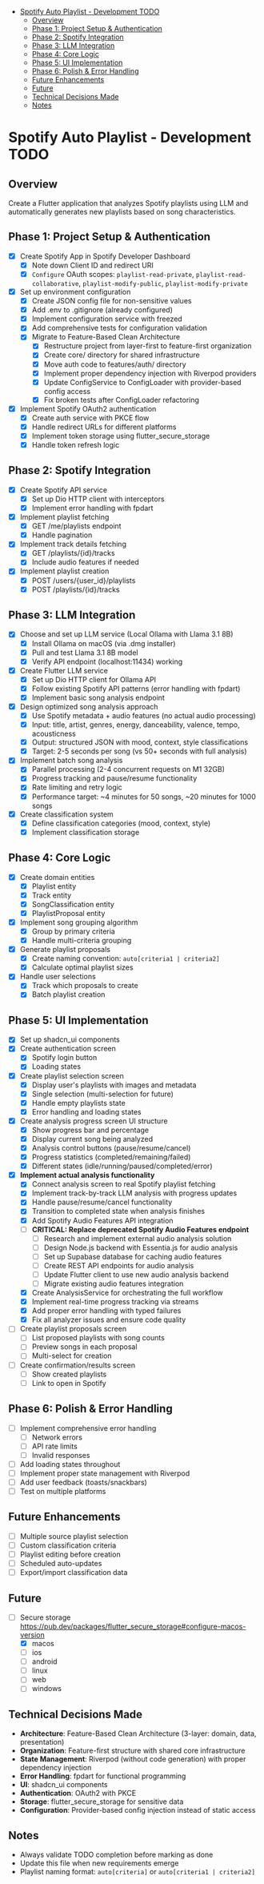 <!--ts-->
* [Spotify Auto Playlist - Development TODO](#spotify-auto-playlist---development-todo)
   * [Overview](#overview)
   * [Phase 1: Project Setup &amp; Authentication](#phase-1-project-setup--authentication)
   * [Phase 2: Spotify Integration](#phase-2-spotify-integration)
   * [Phase 3: LLM Integration](#phase-3-llm-integration)
   * [Phase 4: Core Logic](#phase-4-core-logic)
   * [Phase 5: UI Implementation](#phase-5-ui-implementation)
   * [Phase 6: Polish &amp; Error Handling](#phase-6-polish--error-handling)
   * [Future Enhancements](#future-enhancements)
   * [Future](#future)
   * [Technical Decisions Made](#technical-decisions-made)
   * [Notes](#notes)
<!--te-->

# Spotify Auto Playlist - Development TODO

## Overview
Create a Flutter application that analyzes Spotify playlists using LLM and automatically generates new playlists based on song characteristics.

## Phase 1: Project Setup & Authentication
- [x] Create Spotify App in Spotify Developer Dashboard
  - [x] Note down Client ID and redirect URI
  - [x] `Configure` OAuth scopes: `playlist-read-private`, `playlist-read-collaborative`, `playlist-modify-public`, `playlist-modify-private`
- [x] Set up environment configuration
  - [x] Create JSON config file for non-sensitive values
  - [x] Add .env to .gitignore (already configured)
  - [x] Implement configuration service with freezed
  - [x] Add comprehensive tests for configuration validation
  - [x] Migrate to Feature-Based Clean Architecture
    - [x] Restructure project from layer-first to feature-first organization
    - [x] Create core/ directory for shared infrastructure
    - [x] Move auth code to features/auth/ directory
    - [x] Implement proper dependency injection with Riverpod providers
    - [x] Update ConfigService to ConfigLoader with provider-based config access
    - [x] Fix broken tests after ConfigLoader refactoring
- [x] Implement Spotify OAuth2 authentication
  - [x] Create auth service with PKCE flow
  - [x] Handle redirect URLs for different platforms
  - [x] Implement token storage using flutter_secure_storage
  - [x] Handle token refresh logic

## Phase 2: Spotify Integration
- [x] Create Spotify API service
  - [x] Set up Dio HTTP client with interceptors
  - [x] Implement error handling with fpdart
- [x] Implement playlist fetching
  - [x] GET /me/playlists endpoint
  - [x] Handle pagination
- [x] Implement track details fetching
  - [x] GET /playlists/{id}/tracks
  - [x] Include audio features if needed
- [x] Implement playlist creation
  - [x] POST /users/{user_id}/playlists
  - [x] POST /playlists/{id}/tracks

## Phase 3: LLM Integration
- [x] Choose and set up LLM service (Local Ollama with Llama 3.1 8B)
  - [x] Install Ollama on macOS (via .dmg installer)
  - [x] Pull and test Llama 3.1 8B model
  - [x] Verify API endpoint (localhost:11434) working
- [x] Create Flutter LLM service
  - [x] Set up Dio HTTP client for Ollama API
  - [x] Follow existing Spotify API patterns (error handling with fpdart)
  - [x] Implement basic song analysis endpoint
- [x] Design optimized song analysis approach
  - [x] Use Spotify metadata + audio features (no actual audio processing)
  - [x] Input: title, artist, genres, energy, danceability, valence, tempo, acousticness
  - [x] Output: structured JSON with mood, context, style classifications
  - [x] Target: 2-5 seconds per song (vs 50+ seconds with full analysis)
- [x] Implement batch song analysis
  - [x] Parallel processing (2-4 concurrent requests on M1 32GB)
  - [x] Progress tracking and pause/resume functionality
  - [x] Rate limiting and retry logic
  - [x] Performance target: ~4 minutes for 50 songs, ~20 minutes for 1000 songs
- [x] Create classification system
  - [x] Define classification categories (mood, context, style)
  - [x] Implement classification storage

## Phase 4: Core Logic
- [x] Create domain entities
  - [x] Playlist entity
  - [x] Track entity  
  - [x] SongClassification entity
  - [x] PlaylistProposal entity
- [x] Implement song grouping algorithm
  - [x] Group by primary criteria
  - [x] Handle multi-criteria grouping
- [x] Generate playlist proposals
  - [x] Create naming convention: `auto[criteria1 | criteria2]`
  - [x] Calculate optimal playlist sizes
- [x] Handle user selections
  - [x] Track which proposals to create
  - [x] Batch playlist creation

## Phase 5: UI Implementation
- [x] Set up shadcn_ui components
- [x] Create authentication screen
  - [x] Spotify login button
  - [x] Loading states
- [x] Create playlist selection screen
  - [x] Display user's playlists with images and metadata
  - [x] Single selection (multi-selection for future)
  - [x] Handle empty playlists state
  - [x] Error handling and loading states
- [x] Create analysis progress screen UI structure
  - [x] Show progress bar and percentage
  - [x] Display current song being analyzed
  - [x] Analysis control buttons (pause/resume/cancel)
  - [x] Progress statistics (completed/remaining/failed)
  - [x] Different states (idle/running/paused/completed/error)
- [x] **Implement actual analysis functionality**
  - [x] Connect analysis screen to real Spotify playlist fetching
  - [x] Implement track-by-track LLM analysis with progress updates
  - [x] Handle pause/resume/cancel functionality
  - [x] Transition to completed state when analysis finishes
  - [x] Add Spotify Audio Features API integration
  - [ ] **CRITICAL: Replace deprecated Spotify Audio Features endpoint**
    - [ ] Research and implement external audio analysis solution
    - [ ] Design Node.js backend with Essentia.js for audio analysis
    - [ ] Set up Supabase database for caching audio features
    - [ ] Create REST API endpoints for audio analysis
    - [ ] Update Flutter client to use new audio analysis backend
    - [ ] Migrate existing audio features integration
  - [x] Create AnalysisService for orchestrating the full workflow
  - [x] Implement real-time progress tracking via streams
  - [x] Add proper error handling with typed failures
  - [x] Fix all analyzer issues and ensure code quality
- [ ] Create playlist proposals screen
  - [ ] List proposed playlists with song counts
  - [ ] Preview songs in each proposal
  - [ ] Multi-select for creation
- [ ] Create confirmation/results screen
  - [ ] Show created playlists
  - [ ] Link to open in Spotify

## Phase 6: Polish & Error Handling
- [ ] Implement comprehensive error handling
  - [ ] Network errors
  - [ ] API rate limits
  - [ ] Invalid responses
- [ ] Add loading states throughout
- [ ] Implement proper state management with Riverpod
- [ ] Add user feedback (toasts/snackbars)
- [ ] Test on multiple platforms

## Future Enhancements
- [ ] Multiple source playlist selection
- [ ] Custom classification criteria
- [ ] Playlist editing before creation
- [ ] Scheduled auto-updates
- [ ] Export/import classification data

## Future
- [ ] Secure storage https://pub.dev/packages/flutter_secure_storage#configure-macos-version
  - [x] macos 
  - [ ] ios
  - [ ] android
  - [ ] linux
  - [ ] web
  - [ ] windows

## Technical Decisions Made
- **Architecture**: Feature-Based Clean Architecture (3-layer: domain, data, presentation)
- **Organization**: Feature-first structure with shared core infrastructure
- **State Management**: Riverpod (without code generation) with proper dependency injection
- **Error Handling**: fpdart for functional programming
- **UI**: shadcn_ui components
- **Authentication**: OAuth2 with PKCE
- **Storage**: flutter_secure_storage for sensitive data
- **Configuration**: Provider-based config injection instead of static access

## Notes
- Always validate TODO completion before marking as done
- Update this file when new requirements emerge
- Playlist naming format: `auto[criteria]` or `auto[criteria1 | criteria2]`
